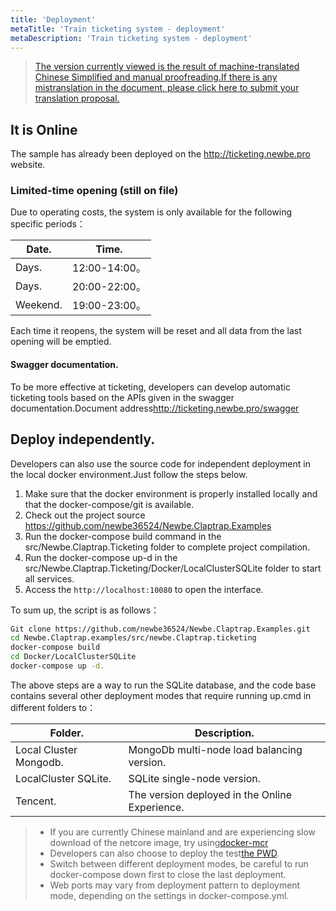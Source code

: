```yaml
---
title: 'Deployment'
metaTitle: 'Train ticketing system - deployment'
metaDescription: 'Train ticketing system - deployment'
---
```


> [The version currently viewed is the result of machine-translated Chinese Simplified and manual proofreading.If there is any mistranslation in the document, please click here to submit your translation proposal.](https://crwd.in/newbeclaptrap)

## It is Online

The sample has already been deployed on the <http://ticketing.newbe.pro> website.

### Limited-time opening (still on file)

Due to operating costs, the system is only available for the following specific periods：

| Date.    | Time.        |
| -------- | ------------ |
| Days.    | 12:00-14:00。 |
| Days.    | 20:00-22:00。 |
| Weekend. | 19:00-23:00。 |

Each time it reopens, the system will be reset and all data from the last opening will be emptied.

#### Swagger documentation.

To be more effective at ticketing, developers can develop automatic ticketing tools based on the APIs given in the swagger documentation.Document address<http://ticketing.newbe.pro/swagger>

## Deploy independently.

Developers can also use the source code for independent deployment in the local docker environment.Just follow the steps below.

1. Make sure that the docker environment is properly installed locally and that the docker-compose/git is available.
2. Check out the project source <https://github.com/newbe36524/Newbe.Claptrap.Examples>
3. Run the docker-compose build command in the src/Newbe.Claptrap.Ticketing folder to complete project compilation.
4. Run the docker-compose up-d in the src/Newbe.Claptrap.Ticketing/Docker/LocalClusterSQLite folder to start all services.
5. Access the `http://localhost:10080` to open the interface.

To sum up, the script is as follows：

```bash
Git clone https://github.com/newbe36524/Newbe.Claptrap.Examples.git
cd Newbe.Claptrap.examples/src/newbe.Claptrap.ticketing
docker-compose build
cd Docker/LocalClusterSQLite
docker-compose up -d.
```

The above steps are a way to run the SQLite database, and the code base contains several other deployment modes that require running up.cmd in different folders to：

| Folder.                | Description.                                   |
| ---------------------- | ---------------------------------------------- |
| Local Cluster Mongodb. | MongoDb multi-node load balancing version.     |
| LocalCluster SQLite.   | SQLite single-node version.                    |
| Tencent.               | The version deployed in the Online Experience. |

> - If you are currently Chinese mainland and are experiencing slow download of the netcore image, try using[docker-mcr](https://github.com/newbe36524/Newbe.McrMirror)
> - Developers can also choose to deploy the test[the PWD](https://labs.play-with-docker.com/).
> - Switch between different deployment modes, be careful to run docker-compose down first to close the last deployment.
> - Web ports may vary from deployment pattern to deployment mode, depending on the settings in docker-compose.yml.
